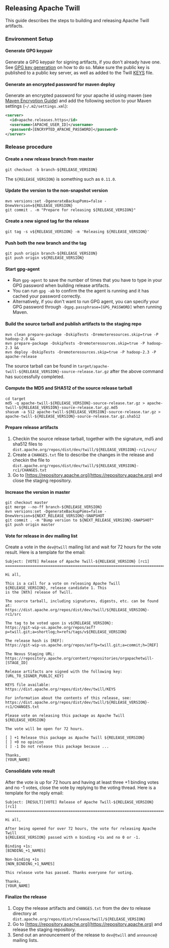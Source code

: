 <!--
  Licensed to the Apache Software Foundation (ASF) under one
  or more contributor license agreements.  See the NOTICE file
  distributed with this work for additional information
  regarding copyright ownership.  The ASF licenses this file
  to you under the Apache License, Version 2.0 (the
  "License"); you may not use this file except in compliance
  with the License.  You may obtain a copy of the License at
  
      http://www.apache.org/licenses/LICENSE-2.0
  
  Unless required by applicable law or agreed to in writing, software
  distributed under the License is distributed on an "AS IS" BASIS,
  WITHOUT WARRANTIES OR CONDITIONS OF ANY KIND, either express or implied.
  See the License for the specific language governing permissions and
  limitations under the License.
-->

<head>
  <title>Release Guide</title>
</head>

## Releasing Apache Twill

This guide describes the steps to building and releasing Apache Twill artifacts.

### Environment Setup

#### Generate GPG keypair
Generate a GPG keypair for signing artifacts, if you don't already have one.
See [GPG key generation](http://www.apache.org/dev/openpgp.html#generate-key) on how to do so.
Make sure the public key is published to a public key server, as well as added to the Twill
[KEYS](https://dist.apache.org/repos/dist/release/twill/KEYS) file.

#### Generate an encrypted password for maven deploy
Generate an encrypted password for your apache id using maven
(see [Maven Encryption Guide](http://maven.apache.org/guides/mini/guide-encryption.html)) and
add the following section to your Maven settings (`~/.m2/settings.xml`):

```xml
<server>
  <id>apache.releases.https</id>
  <username>[APACHE_USER_ID]</username>
  <password>[ENCRYPTED_APACHE_PASSWORD]</password>
</server>
```

### Release procedure

#### Create a new release branch from master
```
git checkout -b branch-${RELEASE_VERSION}
```
The `${RELEASE_VERSION}` is something such as `0.11.0`. 

#### Update the version to the non-snapshot version
```
mvn versions:set -DgenerateBackupPoms=false -DnewVersion=${RELEASE_VERSION}
git commit . -m "Prepare for releasing ${RELEASE_VERSION}"
```

#### Create a new signed tag for the release
```
git tag -s v${RELEASE_VERSION} -m 'Releasing ${RELEASE_VERSION}'
```
  
#### Push both the new branch and the tag
```
git push origin branch-${RELEASE_VERSION}
git push origin v${RELEASE_VERSION}
```

#### Start gpg-agent
* Run `gpg-agent` to save the number of times that you have to type in your GPG password
  when building release artifacts.
* You can run `gpg -ab` to confirm the the agent is
  running and it has cached your password correctly.
* Alternatively, if you don't want to
  run GPG agent, you can specify your GPG password through
  `-Dgpg.passphrase=[GPG_PASSWORD]` when running Maven.
  
#### Build the source tarball and publish artifacts to the staging repo
```
mvn clean prepare-package -DskipTests -Dremoteresources.skip=true -P hadoop-2.0 &&
mvn prepare-package -DskipTests -Dremoteresources.skip=true -P hadoop-2.3 &&
mvn deploy -DskipTests -Dremoteresources.skip=true -P hadoop-2.3 -P apache-release
```
The source tarball can be found in `target/apache-twill-${RELEASE_VERSION}-source-release.tar.gz`
after the above command has successfully completed.
  
#### Compute the MD5 and SHA512 of the source release tarball
```
cd target
md5 -q apache-twill-${RELEASE_VERSION}-source-release.tar.gz > apache-twill-${RELEASE_VERSION}-source-release.tar.gz.md5
shasum -a 512 apache-twill-${RELEASE_VERSION}-source-release.tar.gz > apache-twill-${RELEASE_VERSION}-source-release.tar.gz.sha512
```
  
#### Prepare release artifacts
1. Checkin the source release tarball, together with the signature, md5 and sha512 files
   to `dist.apache.org/repos/dist/dev/twill/${RELEASE_VERSION}-rc1/src/`
1. Create a `CHANGES.txt` file to describe the changes in the release and checkin the file
   to `dist.apache.org/repos/dist/dev/twill/${RELEASE_VERSION}-rc1/CHANGES.txt`
1. Go to [https://repository.apache.org](https://repository.apache.org) and close the staging repository.

#### Increase the version in master
```
git checkout master
git merge --no-ff branch-${RELEASE_VERSION}
mvn versions:set -DgenerateBackupPoms=false -DnewVersion=${NEXT_RELEASE_VERSION}-SNAPSHOT
git commit . -m "Bump version to ${NEXT_RELEASE_VERSION}-SNAPSHOT"
git push origin master
```

#### Vote for release in dev mailing list
Create a vote in the `dev@twill` mailing list and wait for 72 hours for the vote result.
Here is a template for the email:

```
Subject: [VOTE] Release of Apache Twill-${RELEASE_VERSION} [rc1]
==========================================================================

Hi all,

This is a call for a vote on releasing Apache Twill ${RELEASE_VERSION}, release candidate 1. This
is the [Nth] release of Twill.

The source tarball, including signatures, digests, etc. can be found at:
https://dist.apache.org/repos/dist/dev/twill/${RELEASE_VERSION}-rc1/src

The tag to be voted upon is v${RELEASE_VERSION}:
https://git-wip-us.apache.org/repos/asf?p=twill.git;a=shortlog;h=refs/tags/v${RELEASE_VERSION}

The release hash is [REF]:
https://git-wip-us.apache.org/repos/asf?p=twill.git;a=commit;h=[REF]

The Nexus Staging URL:
https://repository.apache.org/content/repositories/orgapachetwill-[STAGE_ID]

Release artifacts are signed with the following key:
[URL_TO_SIGNER_PUBLIC_KEY]

KEYS file available:
https://dist.apache.org/repos/dist/dev/twill/KEYS

For information about the contents of this release, see:
https://dist.apache.org/repos/dist/dev/twill/${RELEASE_VERSION}-rc1/CHANGES.txt

Please vote on releasing this package as Apache Twill ${RELEASE_VERSION}

The vote will be open for 72 hours.

[ ] +1 Release this package as Apache Twill ${RELEASE_VERSION}
[ ] +0 no opinion
[ ] -1 Do not release this package because ...

Thanks,
[YOUR_NAME]
```

#### Consolidate vote result
After the vote is up for 72 hours and having at least three +1 binding votes and no -1
votes, close the vote by replying to the voting thread. Here is a template for the reply email:

```
Subject: [RESULT][VOTE] Release of Apache Twill-${RELEASE_VERSION} [rc1]
==================================================================================

Hi all,

After being opened for over 72 hours, the vote for releasing Apache Twill
${RELEASE_VERSION} passed with n binding +1s and no 0 or -1.

Binding +1s:
[BINDING_+1_NAMES]

Non-binding +1s
[NON_BINDING_+1_NAMES]

This release vote has passed. Thanks everyone for voting.

Thanks,
[YOUR_NAME]
```

#### Finalize the release
1. Copy the release artifacts and `CHANGES.txt` from the dev to release directory at
   `dist.apache.org/repos/dist/release/twill/${RELEASE_VERSION}`
1. Go to [https://repository.apache.org](https://repository.apache.org) and release the
   staging repository.
1. Send out an announcement of the release to `dev@twill` and `announce@` mailing lists.
